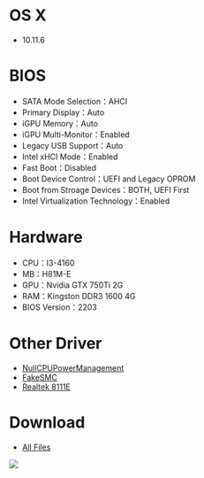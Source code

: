 # OS X
- 10.11.6


# BIOS
- SATA Mode Selection：AHCI
- Primary Display：Auto
- iGPU Memory：Auto
- iGPU Multi-Monitor：Enabled
- Legacy USB Support：Auto
- Intel xHCI Mode：Enabled
- Fast Boot：Disabled
- Boot Device Control：UEFI and Legacy OPROM
- Boot from Stroage Devices：BOTH, UEFI First
- Intel Virtualization Technology：Enabled


# Hardware
- CPU：I3-4160
- MB：H81M-E
- GPU：Nvidia GTX 750Ti 2G
- RAM：Kingston DDR3 1600 4G
- BIOS Version：2203

# Other Driver
* [NullCPUPowerManagement](https://www.tonymacx86.com/resources/nullcpupowermanagement.268)
* [FakeSMC](https://www.tonymacx86.com/resources/fakesmc.282)
* [Realtek 8111E](https://bitbucket.org/RehabMan/os-x-realtek-network/downloads/RehabMan-Realtek-Network-v2-2015-1230.zip)


# Download
* [All Files](https://bitbucket.org/ChengYouFang/hackintosh/downloads/H81M-E.zip) 

![](https://4.bp.blogspot.com/-O0wP9ukoYK4/V_--AR2HZfI/AAAAAAAAHz0/IhiWx_C6h80Ap19EMin5L_xq-zRXn49dgCLcB/s1600/Screen%2BShot%2B2016-10-14%2Bat%2B00.52.46.png)